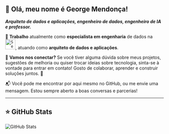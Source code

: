 
## 💜 Olá, meu nome é George Mendonça!

**_Arquiteto de dados e aplicações, engenheiro de dados, engenheiro de IA e professor._**

🔭 **Trabalho** atualmente como **especialista em engenharia** de dados na <code><a href="https://www.serasaexperian.com.br" target="_blank" rel="noopener noreferrer"><img height="32" src="https://www.serasaexperian.com.br/adobe/dynamicmedia/deliver/dm-aid--a94a2e2b-0d54-4750-b8d7-e770cc81e102/logo-serasa-experian-mini.png.webp?preferwebp=true" alt="Seraxa Experian"/></a></code>, atuando como **arquiteto de dados e aplicações**.

💬 **Vamos nos conectar?**
Se você tiver alguma dúvida sobre meus projetos, sugestões de melhoria ou quiser trocar ideias sobre tecnologia, sinta-se à vontade para entrar em contato!
Gosto de colaborar, aprender e construir soluções juntos. 🤝

📬 Você pode me encontrar por aqui mesmo no GitHub, ou me envie uma mensagem.
Estou sempre aberto a boas conversas e parcerias!

<!-- Ninguém vê esse comentário
---

## 🚀 Minhas Skills

<code><img height="32" src="https://cdn.iconscout.com/icon/free/png-512/c-programming-569564.png" alt="c"/></code>
<code><img height="32" src="https://raw.githubusercontent.com/github/explore/80688e429a7d4ef2fca1e82350fe8e3517d3494d/topics/javascript/javascript.png" alt="Javascript"/></code>
<code><img height="32" src="https://raw.githubusercontent.com/github/explore/80688e429a7d4ef2fca1e82350fe8e3517d3494d/topics/typescript/typescript.png" alt="Typescript"/></code>
<code><img height="32" src="https://raw.githubusercontent.com/github/explore/80688e429a7d4ef2fca1e82350fe8e3517d3494d/topics/nodejs/nodejs.png" alt="Nodejs"/></code>
<code><img height="32" src="https://raw.githubusercontent.com/github/explore/80688e429a7d4ef2fca1e82350fe8e3517d3494d/topics/html/html.png" alt="HTML5"/></code>
<code><img height="32" src="https://raw.githubusercontent.com/github/explore/80688e429a7d4ef2fca1e82350fe8e3517d3494d/topics/css/css.png" alt="CSS"/></code>
<code><img height="32" src="https://raw.githubusercontent.com/github/explore/80688e429a7d4ef2fca1e82350fe8e3517d3494d/topics/bootstrap/bootstrap.png" alt="Bootstrap"/></code>
<code><img height="32" src="https://raw.githubusercontent.com/github/explore/80688e429a7d4ef2fca1e82350fe8e3517d3494d/topics/react/react.png" alt="React"/></code>
<code><img height="32" src="https://raw.githubusercontent.com/github/explore/80688e429a7d4ef2fca1e82350fe8e3517d3494d/topics/angular/angular.png" alt="Angular"/></code>
<code><img height="32" src="https://raw.githubusercontent.com/github/explore/80688e429a7d4ef2fca1e82350fe8e3517d3494d/topics/mysql/mysql.png" alt="MySQL"/></code>
<code><img height="32" src="https://raw.githubusercontent.com/github/explore/80688e429a7d4ef2fca1e82350fe8e3517d3494d/topics/postgresql/postgresql.png" alt="PostegreSQL"/><code>
<code><img height="32" src="https://raw.githubusercontent.com/github/explore/80688e429a7d4ef2fca1e82350fe8e3517d3494d/topics/mongodb/mongodb.png" alt="MongoDB"/></code>

Template de experiência de trabalho: https://github.com/iuricode/readme-template/blob/main/perfil/exemplo-04.md
 -->
---

## ⭐ GitHub Stats

![GitHub Stats](https://github-readme-stats.vercel.app/api?username=george-mendonca&show_icons=true)
